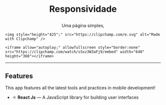 <h1 align="center">

Responsividade
</h1>

<p align="center">Uma página simples, </p>


[//]: # (Add your gifs/images here:)
<div style="position:relative;width:fit-content;height:fit-content;">
 
    <img style="height="425";" src="https://clipchamp.com/e.svg" alt="Made with Clipchamp" />
           
    <iframe allow="autoplay;" allowfullscreen style="border:none" src="https://clipchamp.com/watch/sSxz3W3aFj9/embed" width="640" height="360"></iframe>
</div>

<hr />

## Features
[//]: # (Add the features of your project here:)
This app features all the latest tools and practices in mobile development!

- ⚛️ **React Js** — A JavaScript library for building user interfaces
